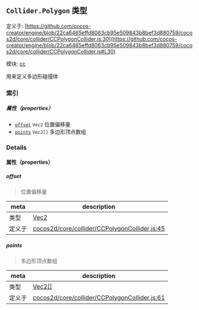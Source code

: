 ## `Collider.Polygon` 类型


定义于: [https://github.com/cocos-creator/engine/blob/22ca6465effd8063cb95e509843b8bef3d880759/cocos2d/core/collider/CCPolygonCollider.js:30](https://github.com/cocos-creator/engine/blob/22ca6465effd8063cb95e509843b8bef3d880759/cocos2d/core/collider/CCPolygonCollider.js#L30)

模块: [cc](../modules/cc.md)


用来定义多边形碰撞体



### 索引

##### 属性（properties）

  - [`offset`](#offset) `Vec2` 位置偏移量
  - [`points`](#points) `Vec2[]` 多边形顶点数组





### Details


#### 属性（properties）


##### offset

> 位置偏移量

| meta | description |
|------|-------------|
| 类型 | <a href="../classes/Vec2.html" class="crosslink">Vec2</a> |
| 定义于 | [cocos2d/core/collider/CCPolygonCollider.js:45](https://github.com/cocos-creator/engine/blob/22ca6465effd8063cb95e509843b8bef3d880759/cocos2d/core/collider/CCPolygonCollider.js#L45) |



##### points

> 多边形顶点数组

| meta | description |
|------|-------------|
| 类型 | <a href="../classes/Vec2.html" class="crosslink">Vec2[]</a> |
| 定义于 | [cocos2d/core/collider/CCPolygonCollider.js:61](https://github.com/cocos-creator/engine/blob/22ca6465effd8063cb95e509843b8bef3d880759/cocos2d/core/collider/CCPolygonCollider.js#L61) |






